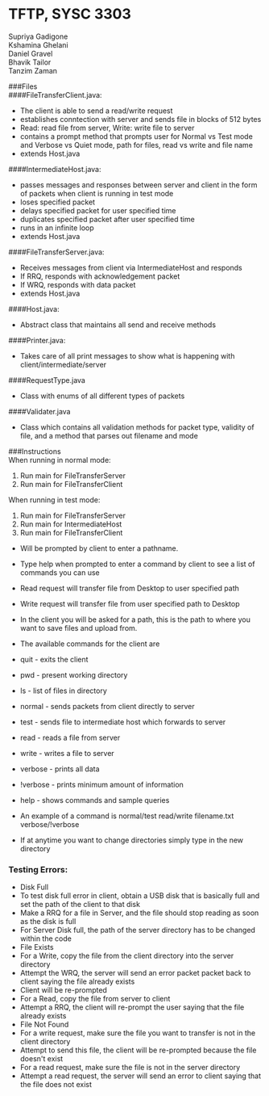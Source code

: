
# TFTP, SYSC 3303
Supriya Gadigone <br />
Kshamina Ghelani <br />
Daniel Gravel <br />
Bhavik Tailor <br />
Tanzim Zaman <br />

###Files <br />
####FileTransferClient.java: <br />
  * The client is able to send a read/write request <br />
  * establishes conntection with server and sends file in blocks of 512 bytes <br />
  * Read: read file from server, Write: write file to server <br />
  * contains a prompt method that prompts user for Normal vs Test mode and Verbose vs Quiet mode, path for files, read vs write and file name <br />
  * extends Host.java <br />

####IntermediateHost.java: <br />
  * passes messages and responses between server and client in the form of packets when client is running in test mode <br />
  * loses specified packet
  * delays specified packet for user specified time
  * duplicates specified packet after user specified time
  * runs in an infinite loop <br />
  * extends Host.java <br />

####FileTransferServer.java: <br />
  * Receives messages from client via IntermediateHost and responds <br />
  * If RRQ, responds with acknowledgement packet <br />
  * If WRQ, responds with data packet <br />
  * extends Host.java <br />

####Host.java: <br />
  * Abstract class that maintains all send and receive methods <br />

####Printer.java: <br />
  * Takes care of all print messages to show what is happening with client/intermediate/server <br />

####RequestType.java
  * Class with enums of all different types of packets

####Validater.java
  * Class which contains all validation methods for packet type, validity of file, and a method that parses out filename and mode

###Instructions <br />
When running in normal mode: <br />
1. Run main for FileTransferServer <br />
2. Run main for FileTransferClient <br />

When running in test mode: <br />
1. Run main for FileTransferServer <br />
2. Run main for IntermediateHost <br />
3. Run main for FileTransferClient <br />

  * Will be prompted by client to enter a pathname.
  * Type help when prompted to enter a command by client to see a list of commands you can use

  * Read request will transfer file from Desktop to user specified path
  * Write request will transfer file from user specified path to Desktop
  * In the client you will be asked for a path, this is the path to where you
  want to save files and upload from.
  * The available commands for the client are
   * quit - exits the client
   * pwd - present working directory
   * ls - list of files in directory
   * normal - sends packets from client directly to server
   * test - sends file to intermediate host which forwards to server
   * read - reads a file from server
   * write - writes a file to server
   * verbose - prints all data
   * !verbose - prints minimum amount of information
   * help - shows commands and sample queries
  * An example of a command is normal/test read/write filename.txt verbose/!verbose
  * If at anytime you want to change directories simply type in the new directory
  
### Testing Errors: <br />
 * Disk Full 
  * To test disk full error in client, obtain a USB disk that is basically full and set the path of the client to that disk
  * Make a RRQ for a file in Server, and the file should stop reading as soon as the disk is full
  * For Server Disk full, the path of the server directory has to be changed within the code
 * File Exists
  * For a Write, copy the file from the client directory into the server directory 
  * Attempt the WRQ, the server will send an error packet packet back to client saying the file already exists 
  * Client will be re-prompted
  * For a Read, copy the file from server to client
  * Attempt a RRQ, the client will re-prompt the user saying that the file already exists
 * File Not Found
  * For a write request, make sure the file you want to transfer is not in the client directory
  * Attempt to send this file, the client will be re-prompted because the file doesn't exist
  * For a read request, make sure the file is not in the server directory
  * Attempt a read request, the server will send an error to client saying that the file does not exist
  
 
